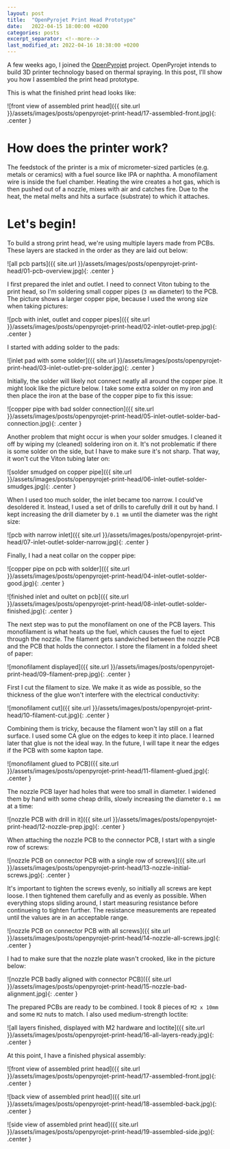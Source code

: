```yaml
---
layout: post
title:  "OpenPyrojet Print Head Prototype"
date:   2022-04-15 18:00:00 +0200
categories: posts
excerpt_separator: <!--more-->
last_modified_at: 2022-04-16 18:38:00 +0200
---
```


A few weeks ago, I joined the [OpenPyrojet](https://openpyrojet.com) project.
OpenPyrojet intends to build 3D printer technology based on thermal spraying.
In this post, I'll show you how I assembled the print head prototype.

<!--more-->

This is what the finished print head looks like:

![front view of assembled print head]({{ site.url }}/assets/images/posts/openpyrojet-print-head/17-assembled-front.jpg){: .center }

# How does the printer work?

The feedstock of the printer is a mix of micrometer-sized particles
(e.g. metals or ceramics) with a fuel source like IPA or naphtha.
A monofilament wire is inside the fuel chamber. Heating the wire creates a hot
gas, which is then pushed out of a nozzle, mixes with air and catches fire.
Due to the heat, the metal melts and hits a surface (substrate) to which it attaches.

# Let's begin!

To build a strong print head, we're using multiple layers made from PCBs.
These layers are stacked in the order as they are laid out below:

![all pcb parts]({{ site.url }}/assets/images/posts/openpyrojet-print-head/01-pcb-overview.jpg){: .center }

I first prepared the inlet and outlet. I need to connect Viton tubing to the
print head, so I'm soldering small copper pipes (`3 mm` diameter) to the PCB.
The picture shows a larger copper pipe, because I used the wrong size when taking pictures:

![pcb with inlet, outlet and copper pipes]({{ site.url }}/assets/images/posts/openpyrojet-print-head/02-inlet-outlet-prep.jpg){: .center }

I started with adding solder to the pads:

![inlet pad with some solder]({{ site.url }}/assets/images/posts/openpyrojet-print-head/03-inlet-outlet-pre-solder.jpg){: .center }

Initially, the solder will likely not connect neatly all around the copper pipe.
It might look like the picture below. I take some extra solder on my iron and
then place the iron at the base of the copper pipe to fix this issue:

![copper pipe with bad solder connection]({{ site.url }}/assets/images/posts/openpyrojet-print-head/05-inlet-outlet-solder-bad-connection.jpg){: .center }

Another problem that might occur is when your solder smudges.
I cleaned it off by wiping my (cleaned) soldering iron on it.
It's not problematic if there is some solder on the side,
but I have to make sure it's not sharp.
That way, it won't cut the Viton tubing later on:

![solder smudged on copper pipe]({{ site.url }}/assets/images/posts/openpyrojet-print-head/06-inlet-outlet-solder-smudges.jpg){: .center }

When I used too much solder, the inlet became too narrow. I could've desoldered
it. Instead, I used a set of drills to carefully drill it out by hand.
I kept increasing the drill diameter by `0.1 mm` until the diameter was the right size:

![pcb with narrow inlet]({{ site.url }}/assets/images/posts/openpyrojet-print-head/07-inlet-outlet-solder-narrow.jpg){: .center }

Finally, I had a neat collar on the copper pipe:

![copper pipe on pcb with solder]({{ site.url }}/assets/images/posts/openpyrojet-print-head/04-inlet-outlet-solder-good.jpg){: .center }

![finished inlet and oultet on pcb]({{ site.url }}/assets/images/posts/openpyrojet-print-head/08-inlet-outlet-solder-finished.jpg){: .center }

The next step was to put the monofilament on one of the PCB layers. This monofilament
is what heats up the fuel, which causes the fuel to eject through the nozzle.
The filament gets sandwiched between the nozzle PCB and the PCB that holds the connector.
I store the filament in a folded sheet of paper:

![monofilament displayed]({{ site.url }}/assets/images/posts/openpyrojet-print-head/09-filament-prep.jpg){: .center }

First I cut the filament to size. We make it as wide as possible, so the thickness
of the glue won't interfere with the electrical conductivity:

![monofilament cut]({{ site.url }}/assets/images/posts/openpyrojet-print-head/10-filament-cut.jpg){: .center }

Combining them is tricky, because the filament won't lay still on a flat surface.
I used some CA glue on the edges to keep it into place. I learned later that
glue is not the ideal way. In the future, I will tape it near the edges if the PCB
with some kapton tape.

![monofilament glued to PCB]({{ site.url }}/assets/images/posts/openpyrojet-print-head/11-filament-glued.jpg){: .center }

The nozzle PCB layer had holes that were too small in diameter. I widened them
by hand with some cheap drills, slowly increasing the diameter `0.1 mm` at a time:

![nozzle PCB with drill in it]({{ site.url }}/assets/images/posts/openpyrojet-print-head/12-nozzle-prep.jpg){: .center }

When attaching the nozzle PCB to the connector PCB, I start with a single row of screws:

![nozzle PCB on connector PCB with a single row of screws]({{ site.url }}/assets/images/posts/openpyrojet-print-head/13-nozzle-initial-screws.jpg){: .center }

It's important to tighten the screws evenly, so initially all screws are kept loose.
I then tightened them carefully and as evenly as possible. When everything stops sliding
around, I start measuring resistance before continueing to tighten further.
The resistance measurements are repeated until the values are in an acceptable range.

![nozzle PCB on connector PCB with all screws]({{ site.url }}/assets/images/posts/openpyrojet-print-head/14-nozzle-all-screws.jpg){: .center }

I had to make sure that the nozzle plate wasn't crooked, like in the picture below:

![nozzle PCB badly aligned with connector PCB]({{ site.url }}/assets/images/posts/openpyrojet-print-head/15-nozzle-bad-alignment.jpg){: .center }

The prepared PCBs are ready to be combined. I took 8 pieces of `M2 x 10mm` and
some `M2` nuts to match. I also used medium-strength loctite:

![all layers finished, displayed with M2 hardware and loctite]({{ site.url }}/assets/images/posts/openpyrojet-print-head/16-all-layers-ready.jpg){: .center }

At this point, I have a finished physical assembly:

![front view of assembled print head]({{ site.url }}/assets/images/posts/openpyrojet-print-head/17-assembled-front.jpg){: .center }

![back view of assembled print head]({{ site.url }}/assets/images/posts/openpyrojet-print-head/18-assembled-back.jpg){: .center }

![side view of assembled print head]({{ site.url }}/assets/images/posts/openpyrojet-print-head/19-assembled-side.jpg){: .center }
